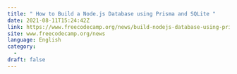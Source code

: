 ```yaml
---
title: " How to Build a Node.js Database using Prisma and SQLite "
date: 2021-08-11T15:24:42Z
link: https://www.freecodecamp.org/news/build-nodejs-database-using-prisma-orm/?utm_medium=RSS&utm_source=news.12bit.vn
site: www.freecodecamp.org/news
language: English
category:
  -   
draft: false
---
```

